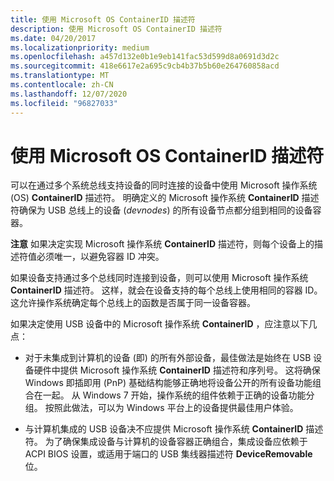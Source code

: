 ```yaml
---
title: 使用 Microsoft OS ContainerID 描述符
description: 使用 Microsoft OS ContainerID 描述符
ms.date: 04/20/2017
ms.localizationpriority: medium
ms.openlocfilehash: a457d132e0b1e9eb141fac53d599d8a0691d3d2c
ms.sourcegitcommit: 418e6617e2a695c9cb4b37b5b60e264760858acd
ms.translationtype: MT
ms.contentlocale: zh-CN
ms.lasthandoff: 12/07/2020
ms.locfileid: "96827033"
---
```

# <a name="using-microsoft-os-containerid-descriptors"></a>使用 Microsoft OS ContainerID 描述符


可以在通过多个系统总线支持设备的同时连接的设备中使用 Microsoft 操作系统 (OS) **ContainerID** 描述符。 明确定义的 Microsoft 操作系统 **ContainerID** 描述符确保为 USB 总线上的设备 (*devnodes*) 的所有设备节点都分组到相同的设备容器。

**注意**  如果决定实现 Microsoft 操作系统 **ContainerID** 描述符，则每个设备上的描述符值必须唯一，以避免容器 ID 冲突。

 

如果设备支持通过多个总线同时连接到设备，则可以使用 Microsoft 操作系统 **ContainerID** 描述符。 这样，就会在设备支持的每个总线上使用相同的容器 ID。 这允许操作系统确定每个总线上的函数是否属于同一设备容器。

如果决定使用 USB 设备中的 Microsoft 操作系统 **ContainerID** ，应注意以下几点：

-   对于未集成到计算机的设备 (即) 的所有外部设备，最佳做法是始终在 USB 设备硬件中提供 Microsoft 操作系统 **ContainerID** 描述符和序列号。 这将确保 Windows 即插即用 (PnP) 基础结构能够正确地将设备公开的所有设备功能组合在一起。 从 Windows 7 开始，操作系统的组件依赖于正确的设备功能分组。 按照此做法，可以为 Windows 平台上的设备提供最佳用户体验。

-   与计算机集成的 USB 设备决不应提供 Microsoft 操作系统 **ContainerID** 描述符。 为了确保集成设备与计算机的设备容器正确组合，集成设备应依赖于 ACPI BIOS 设置，或适用于端口的 USB 集线器描述符 **DeviceRemovable** 位。

 

 





